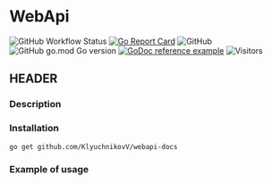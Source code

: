 # WebApi

![GitHub Workflow Status](https://img.shields.io/github/workflow/status/KlyuchnikovV/webapi-docs/Go?style=for-the-badge)
[![Go Report Card](https://goreportcard.com/badge/github.com/KlyuchnikovV/webapi-docs?style=for-the-badge)](https://goreportcard.com/report/github.com/KlyuchnikovV/webapi-docs)
![GitHub](https://img.shields.io/github/license/KlyuchnikovV/webapi-docs?style=for-the-badge)
![GitHub go.mod Go version](https://img.shields.io/github/go-mod/go-version/KlyuchnikovV/webapi-docs?style=for-the-badge)
[![GoDoc reference example](https://img.shields.io/badge/godoc-reference-blue.svg?style=for-the-badge)](https://pkg.go.dev/github.com/KlyuchnikovV/webapi-docs)
![Visitors](https://visitor-badges.glitch.me?username=KlyuchnikovV&repo=webapi-docs&style=for-the-badge&label=Views)


## HEADER

### Description

### Installation

```sh
go get github.com/KlyuchnikovV/webapi-docs
```
### Example of usage


